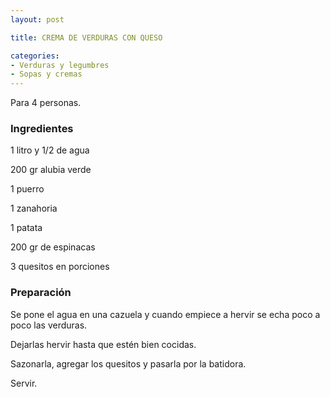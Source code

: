 ```yaml
---
layout: post

title: CREMA DE VERDURAS CON QUESO

categories:
- Verduras y legumbres
- Sopas y cremas
---
```

Para 4 personas.

<h3>Ingredientes</h3>

1 litro y 1/2 de agua

200 gr alubia verde

1 puerro

1 zanahoria

1 patata

200 gr de espinacas

3 quesitos en porciones

<h3>Preparación</h3>

Se pone el agua en una cazuela y cuando empiece a hervir se echa poco a poco las verduras.

Dejarlas hervir hasta que estén bien cocidas.

Sazonarla, agregar los quesitos y pasarla por la batidora.

Servir.